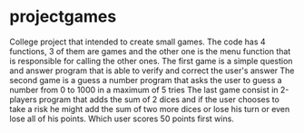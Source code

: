 # projectgames

College project that intended to create small games. The code has 4 functions, 3 of them are games and the other one is the menu function that is responsible for calling the other ones. The first game is a simple question and answer program that is able to verify and correct the user's answer The second game is a guess a number program that asks the user to guess a number from 0 to 1000 in a maximum of 5 tries The last game consist in 2-players program that adds the sum of 2 dices and if the user chooses to take a risk he might add the sum of two more dices or lose his turn or even lose all of his points. Which user scores 50 points first wins.


